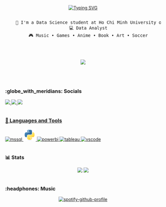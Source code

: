 <div align="center"> 
<a href="https://git.io/typing-svg"><img src="https://readme-typing-svg.demolab.com?font=Fira+Code&pause=1000&color=1BF7CA&center=true&vCenter=true&width=300&lines=Hi%2C+I'm+Hoan+Vu" alt="Typing SVG" /></a>
<br><br>
    <pre>
    💼 I'm a Data Science student at Ho Chi Minh University of Banking
    💻 Data Analyst
    🎮 Music • Games • Anime • Book • Art • Soccer
    </pre>
<br><br>
<img src="https://count.getloli.com/@pocket?name=pocket&theme=booru-vp&padding=9&offset=0&scale=1&pixelated=1&darkmode=auto&num=123456789">
<br><br><br>
  
#

<h3 align="left">:globe_with_meridians: Socials</h3>
<div align="left"> 
  <a href="mailto:lenhathoanvu@gmail.com" target="_blank">
    <img src="https://img.shields.io/badge/Gmail-333333?style=for-the-badge&logo=gmail&logoColor=red" />
  </a>
  <a href="https://www.linkedin.com/in/lenhathoanvu/" target="_blank">
    <img src="https://img.shields.io/badge/LinkedIn-0077B5?style=for-the-badge&logo=linkedin&logoColor=white" target="_blank" />
  </a>
  <a href= "https://lenhathoanvu.github.io/" target="_blank">
     <img src="https://img.shields.io/badge/Portfolio-FF5722?style=for-the-badge&logo=todoist&logoColor=white" target="_blank" /> 
</div>

#

<h3 align="left">🧰 Languages and Tools</h3>
<p align="left">
  <a href="https://www.microsoft.com/en-us/sql-server" target="_blank" rel="noreferrer">
    <img src="https://www.svgrepo.com/show/331760/sql-database-generic.svg" alt="mssql" width="40" height="40"/>
  </a>
  <a href="https://www.python.org" target="_blank" rel="noreferrer">
    <img src="https://raw.githubusercontent.com/devicons/devicon/master/icons/python/python-original.svg" alt="python" width="40" height="40"/>
  </a>
  <a href="https://powerbi.microsoft.com/" target="_blank" rel="noreferrer">
    <img src="https://upload.wikimedia.org/wikipedia/commons/c/cf/New_Power_BI_Logo.svg" alt="powerbi" width="40" height="40"/>
  </a>
  <a href="https://www.tableau.com/" target="_blank" rel="noreferrer">
    <img src="https://cdn.worldvectorlogo.com/logos/tableau-software.svg" alt="tableau" width="40" height="40"/>
  </a>
      <a href="https://www.tableau.com/" target="_blank" rel="noreferrer">
    <img src="https://cdn.worldvectorlogo.com/logos/visual-studio-code-1.svg" alt ="vscode" width="40" height="40"/>
  </a>
</p>

#

<h3 align="left">📊 Stats</h3>

![](https://github-readme-stats.vercel.app/api?username=lenhathoanvu&show_icons=true&theme=tokyonight)
![](https://github-readme-stats.vercel.app/api/top-langs/?username=lenhathoanvu&theme=tokyonight&hide_border=false&include_all_commits=false&count_private=false&layout=compact)
# 

<h3 align="left">:headphones: Music</h3>

[![spotify-github-profile](https://spotify-github-profile.kittinanx.com/api/view?uid=31eqsnpucdy7xksqkj6cfvbgiz4e&cover_image=true&theme=novatorem&show_offline=false&background_color=121212&interchange=false&bar_color=53b14f&bar_color_cover=false)](https://github.com/kittinan/spotify-github-profile)
